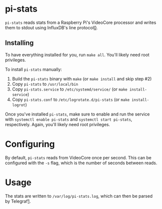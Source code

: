 # pi-stats
`pi-stats` reads stats from a Raspberry Pi's VideoCore processor and writes them
to stdout using InfluxDB's line protocol[0].

## Installing

To have everything installed for you, run `make all`. You'll likely need root
privileges.

To install `pi-stats` manually:

1. Build the `pi-stats` binary with `make` (or `make install` and skip step #2)
2. Copy `pi-stats` to `/usr/local/bin`
3. Copy `pi-stats.service` to `/etc/systemd/service/` (or `make install-service`)
4. Copy `pi-stats.conf` to `/etc/logrotate.d/pi-stats` (or `make install-logrot`)

Once you've installed `pi-stats`, make sure to enable and run the service with
`systemctl enable pi-stats` and `systemctl start pi-stats`, respectively. Again,
you'll likely need root privileges.

# Configuring

By default, `pi-stats` reads from VideoCore once per second. This can be
configured with the `-s` flag, which is the number of seconds between reads.

# Usage

The stats are written to `/var/log/pi-stats.log`, which can then be parsed by
Telegraf[1].

[0]: https://docs.influxdata.com/influxdb/v1.7/write_protocols/line_protocol_tutorial/
[1]: https://www.influxdata.com/time-series-platform/telegraf/
